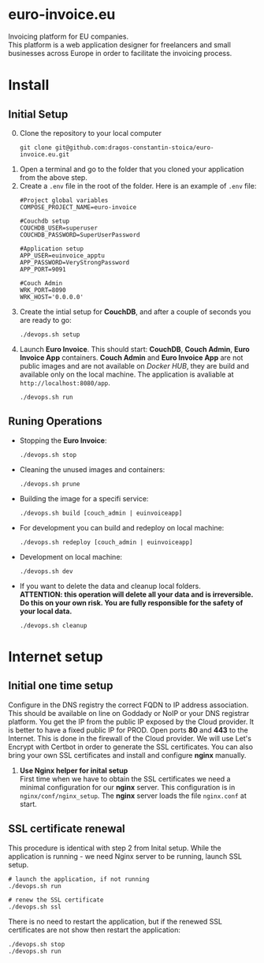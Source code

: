 # euro-invoice.eu
Invoicing platform for EU companies.  
This platform is a web application designer for freelancers and small businesses across Europe in order to facilitate the invoicing process.


# Install

## Initial Setup
0. Clone the repository to your local computer
    ```
    git clone git@github.com:dragos-constantin-stoica/euro-invoice.eu.git
    ```
1. Open a terminal and go to the folder that you cloned your application from the above step.
2. Create a `.env` file in the root of the folder. Here is an example of `.env` file:
    ```
    #Project global variables
    COMPOSE_PROJECT_NAME=euro-invoice

    #Couchdb setup
    COUCHDB_USER=superuser
    COUCHDB_PASSWORD=SuperUserPassword

    #Application setup
    APP_USER=euinvoice_apptu
    APP_PASSWORD=VeryStrongPassword
    APP_PORT=9091

    #Couch Admin
    WRK_PORT=8090
    WRK_HOST='0.0.0.0'
    ```
3. Create the intial setup for **CouchDB**, and after a couple of seconds you are ready to go:
    ```
    ./devops.sh setup
    ```  
4. Launch **Euro Invoice**. This should start: **CouchDB**, **Couch Admin**, **Euro Invoice App** containers. **Couch Admin** and **Euro Invoice App** are not public images and are not available on *Docker HUB*, they are build and available only on the local machine. The application is avaliable at `http://localhost:8080/app`.
    ```
    ./devops.sh run
    ```

## Runing Operations

- Stopping the **Euro Invoice**:
    ```
    ./devops.sh stop
    ```
- Cleaning the unused images and containers:
    ```
    ./devops.sh prune
    ```
- Building the image for a specifi service:
    ```
    ./devops.sh build [couch_admin | euinvoiceapp]
    ```
- For development you can build and redeploy on local machine:
    ```
    ./devops.sh redeploy [couch_admin | euinvoiceapp]
    ```
- Development on local machine:
    ```
    ./devops.sh dev
    ```
- If you want to delete the data and cleanup local folders.  
 **ATTENTION: this operation will delete all your data and is irreversible. Do this on your own risk. You are fully responsible for the safety of your local data.**
    ```
    ./devops.sh cleanup
    ```

 # Internet setup

## Initial one time setup
Configure in the DNS registry the correct FQDN to IP address association. This should be available on line on Goddady or NoIP or your DNS registrar platform. You get the IP from the public IP exposed by the Cloud provider. It is better to have a fixed public IP for PROD. Open ports **80** and **443** to the Internet. This is done in the firewall of the Cloud provider. We will use Let's Encrypt with Certbot in order to generate the SSL certificates. You can also bring your own SSL certificates and install and configure **nginx** manually.

1. **Use Nginx helper for inital setup**  
    First time when we have to obtain the SSL certificates we need a minimal configuration for our **nginx** server. This configuration is in `nginx/conf/nginx_setup`. The **nginx** server loads the file `nginx.conf` at start.

## SSL certificate renewal
This procedure is identical with step 2 from Inital setup. While the application is running - we need Nginx server to be running, launch SSL setup.
```
# launch the application, if not running
./devops.sh run

# renew the SSL certificate
./devops.sh ssl
```
There is no need to restart the application, but if the renewed SSL certificates are not show then restart the application:
```
./devops.sh stop
./devops.sh run
```
